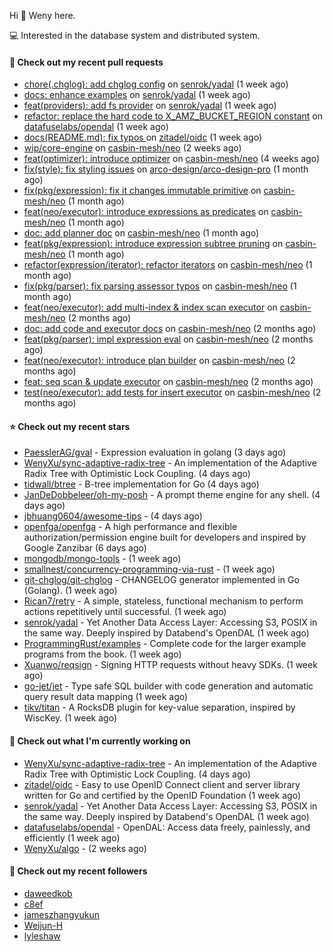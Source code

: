 Hi 👋 Weny here.

💻 Interested in the database system and distributed system.

#### 🔨 Check out my recent pull requests

- [chore(.chglog): add chglog config](https://github.com/senrok/yadal/pull/4) on [senrok/yadal](https://github.com/senrok/yadal) (1 week ago)
- [docs: enhance examples](https://github.com/senrok/yadal/pull/3) on [senrok/yadal](https://github.com/senrok/yadal) (1 week ago)
- [feat(providers): add fs provider](https://github.com/senrok/yadal/pull/1) on [senrok/yadal](https://github.com/senrok/yadal) (1 week ago)
- [refactor: replace the hard code to X_AMZ_BUCKET_REGION constant](https://github.com/datafuselabs/opendal/pull/866) on [datafuselabs/opendal](https://github.com/datafuselabs/opendal) (1 week ago)
- [docs(README.md): fix typos ](https://github.com/zitadel/oidc/pull/227) on [zitadel/oidc](https://github.com/zitadel/oidc) (1 week ago)
- [wip/core-engine](https://github.com/casbin-mesh/neo/pull/69) on [casbin-mesh/neo](https://github.com/casbin-mesh/neo) (2 weeks ago)
- [feat(optimizer): introduce optimizer](https://github.com/casbin-mesh/neo/pull/68) on [casbin-mesh/neo](https://github.com/casbin-mesh/neo) (4 weeks ago)
- [fix(style): fix styling issues](https://github.com/arco-design/arco-design-pro/pull/78) on [arco-design/arco-design-pro](https://github.com/arco-design/arco-design-pro) (1 month ago)
- [fix(pkg/expression): fix it changes immutable primitive](https://github.com/casbin-mesh/neo/pull/67) on [casbin-mesh/neo](https://github.com/casbin-mesh/neo) (1 month ago)
- [feat(neo/executor): introduce expressions as predicates](https://github.com/casbin-mesh/neo/pull/65) on [casbin-mesh/neo](https://github.com/casbin-mesh/neo) (1 month ago)
- [doc: add planner doc](https://github.com/casbin-mesh/neo/pull/62) on [casbin-mesh/neo](https://github.com/casbin-mesh/neo) (1 month ago)
- [feat(pkg/expression): introduce expression subtree pruning](https://github.com/casbin-mesh/neo/pull/61) on [casbin-mesh/neo](https://github.com/casbin-mesh/neo) (1 month ago)
- [refactor(expression/iterator): refactor iterators](https://github.com/casbin-mesh/neo/pull/60) on [casbin-mesh/neo](https://github.com/casbin-mesh/neo) (1 month ago)
- [fix(pkg/parser): fix parsing assessor typos](https://github.com/casbin-mesh/neo/pull/59) on [casbin-mesh/neo](https://github.com/casbin-mesh/neo) (1 month ago)
- [feat(neo/executor): add multi-index &amp; index scan executor](https://github.com/casbin-mesh/neo/pull/57) on [casbin-mesh/neo](https://github.com/casbin-mesh/neo) (2 months ago)
- [doc: add code and executor docs](https://github.com/casbin-mesh/neo/pull/55) on [casbin-mesh/neo](https://github.com/casbin-mesh/neo) (2 months ago)
- [feat(pkg/parser): impl expression eval](https://github.com/casbin-mesh/neo/pull/54) on [casbin-mesh/neo](https://github.com/casbin-mesh/neo) (2 months ago)
- [feat(neo/executor): introduce plan builder](https://github.com/casbin-mesh/neo/pull/52) on [casbin-mesh/neo](https://github.com/casbin-mesh/neo) (2 months ago)
- [feat: seq scan &amp; update executor](https://github.com/casbin-mesh/neo/pull/49) on [casbin-mesh/neo](https://github.com/casbin-mesh/neo) (2 months ago)
- [test(neo/executor): add tests for insert executor](https://github.com/casbin-mesh/neo/pull/48) on [casbin-mesh/neo](https://github.com/casbin-mesh/neo) (2 months ago)

#### ⭐ Check out my recent stars

- [PaesslerAG/gval](https://github.com/PaesslerAG/gval) - Expression evaluation in golang (3 days ago)
- [WenyXu/sync-adaptive-radix-tree](https://github.com/WenyXu/sync-adaptive-radix-tree) - An implementation of the Adaptive Radix Tree with Optimistic Lock Coupling. (4 days ago)
- [tidwall/btree](https://github.com/tidwall/btree) - B-tree implementation for Go (4 days ago)
- [JanDeDobbeleer/oh-my-posh](https://github.com/JanDeDobbeleer/oh-my-posh) - A prompt theme engine for any shell. (4 days ago)
- [jbhuang0604/awesome-tips](https://github.com/jbhuang0604/awesome-tips) -  (4 days ago)
- [openfga/openfga](https://github.com/openfga/openfga) - A high performance and flexible authorization/permission engine built for developers and inspired by Google Zanzibar (6 days ago)
- [mongodb/mongo-tools](https://github.com/mongodb/mongo-tools) -  (1 week ago)
- [smallnest/concurrency-programming-via-rust](https://github.com/smallnest/concurrency-programming-via-rust) -  (1 week ago)
- [git-chglog/git-chglog](https://github.com/git-chglog/git-chglog) - CHANGELOG generator implemented in Go (Golang). (1 week ago)
- [Rican7/retry](https://github.com/Rican7/retry) - A simple, stateless, functional mechanism to perform actions repetitively until successful. (1 week ago)
- [senrok/yadal](https://github.com/senrok/yadal) - Yet Another Data Access Layer: Accessing S3, POSIX in the same way. Deeply inspired by Databend&#39;s OpenDAL (1 week ago)
- [ProgrammingRust/examples](https://github.com/ProgrammingRust/examples) - Complete code for the larger example programs from the book. (1 week ago)
- [Xuanwo/reqsign](https://github.com/Xuanwo/reqsign) - Signing HTTP requests without heavy SDKs. (1 week ago)
- [go-jet/jet](https://github.com/go-jet/jet) - Type safe SQL builder with code generation and automatic query result data mapping (1 week ago)
- [tikv/titan](https://github.com/tikv/titan) - A RocksDB plugin for key-value separation, inspired by WiscKey. (1 week ago)

#### 👷 Check out what I'm currently working on

- [WenyXu/sync-adaptive-radix-tree](https://github.com/WenyXu/sync-adaptive-radix-tree) - An implementation of the Adaptive Radix Tree with Optimistic Lock Coupling. (4 days ago)
- [zitadel/oidc](https://github.com/zitadel/oidc) - Easy to use OpenID Connect client and server library written for Go and certified by the OpenID Foundation (1 week ago)
- [senrok/yadal](https://github.com/senrok/yadal) - Yet Another Data Access Layer: Accessing S3, POSIX in the same way. Deeply inspired by Databend&#39;s OpenDAL (1 week ago)
- [datafuselabs/opendal](https://github.com/datafuselabs/opendal) - OpenDAL: Access data freely, painlessly, and efficiently (1 week ago)
- [WenyXu/algo](https://github.com/WenyXu/algo) -  (2 weeks ago)

#### 👯 Check out my recent followers

- [daweedkob](https://github.com/daweedkob)
- [c8ef](https://github.com/c8ef)
- [jameszhangyukun](https://github.com/jameszhangyukun)
- [Weijun-H](https://github.com/Weijun-H)
- [lyleshaw](https://github.com/lyleshaw)


